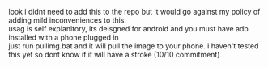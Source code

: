 look i didnt need to add this to the repo but it would go against my policy of adding mild inconveniences to this. <br>
usag is self explanitory, its deisgned for android and you must have adb installed with a phone plugged in <br>
just run pullimg.bat <filename> and it will pull the image to your phone. i haven't tested this yet so dont know if it will have a stroke (10/10 commitment)
